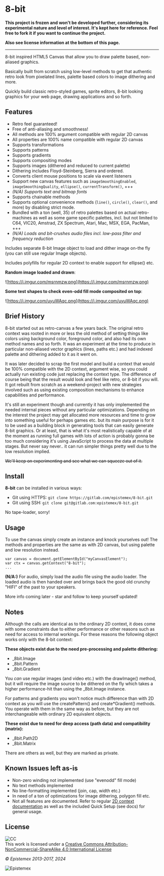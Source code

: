 8-bit
=====

**This project is frozen and won't be developed further, considering its experimental nature and level of interest. It's kept here for reference. Feel free to fork it if you want to continue the project.**

**Also see license information at the bottom of this page.**

---

8-bit inspired HTML5 Canvas that allow you to draw palette based, non-aliased graphics.

Basically built from scratch using low-level methods to get that authentic
retro look from pixelated lines, palette based colors to image dithering 
and more.

Quickly build classic retro-styled games, sprite editors, 8-bit looking
graphics for your web page, drawing applications and so forth.


Features
--------

- Retro feel guaranteed!
- Free of anti-aliasing and smoothness!
- All methods are 100% argument compatible with regular 2D canvas
- All properties are 100% name compatible with regular 2D canvas
- Supports transformations
- Supports patterns
- Supports gradients
- Supports compositing modes
- Supports images (dithered and reduced to current palette)
- Dithering includes Floyd-Steinberg, Sierra and ordered.
- Converts client mouse positions to scale via event listeners
- Support new canvas features such as `imageSmoothingEnabled`, `imageSmoothingQuality`, `ellipse()`, `currentTransform()`, +++
- *(N/A) Supports text and bitmap fonts*
- Supports chainable methods
- Supports optional convenience methods (`line()`, `circle()`, `clear()`, and more) by disabling strict mode.
- Bundled with a ton (well, 35) of retro palettes based on actual retro-machines as well as some game specific palettes, incl. but not limited to C64, VIC20, Amstrad, ZX Spectrum, Atari, Mac, MSX, EGA, PacMan, +++
- *(N/A) Loads and bit-crushes audio files incl. low-pass filter and frequency reduction*

Includes separate 8-bit Image object to load and dither image on-the fly (you can still use regular Image objects).

Includes polyfills for regular 2D context to enable support for ellipse() etc. 

**Random image loaded and drawn**:

![https://i.imgur.com/msrnmzw.png](https://i.imgur.com/msrnmzw.png)

**Some test shapes to check even-odd fill mode composited on top**:

![https://i.imgur.com/uyuWAqc.png](https://i.imgur.com/uyuWAqc.png)


Brief History
-------------

8-bit started out as retro-canvas a few years back. The original retro context
was rooted in more or less the old method of setting things like colors using
background color, foreground color, and also had its own method names and 
so forth. It was an experiment at the time to produce in particular
non-aliased vector graphics (lines, paths etc.) and had indexed palette
and dithering added to it as it went on.

It was later decided to scrap the first model and build a context that would
be 100% compatible with the 2D context, argument wise, so you could actually
run existing code just replacing the context type. The difference of course
being that the result would look and feel like retro, or 8-bit if you will.
It got rebuilt from scratch as a weekend-project with new strategies involved
such as using existing composition mechanisms to enhance capabilities and
performance. 

It's still an experiment though and currently it has only implemented the needed
internal pieces without any particular optimizations. Depending on the interest 
the project may get allocated more resources and time to grow into something
useful for perhaps games etc. but its main purpose is for it to be used
as a building block in generating tools that can easily generate 8-bit
graphics. Or at least, that is what it's most realistically capable of at
the moment as running full games with lots of action is probably gonna be 
too much considering it's using JavaScript to process the data at multiple
stages. But never say never.. it can run simpler things pretty well due to
the low resolution implied.

<del>We'll keep on experimenting and see what we can squeeze out of it.</del>


Install
-------

**8-bit** can be installed in various ways:

- Git using HTTPS: `git clone https://gitlab.com/epistemex/8-bit.git`
- Git using SSH: `git clone git@gitlab.com:epistemex/8-bit.git`

No tape-loader, sorry!


Usage
-----

To use the canvas simply create an instance and knock yourselves out! The methods and properties
are the same as with 2D canvas, but using palette and low resolution instead.

    var canvas = document.getElementById("myCanvasElement");
    var ctx = canvas.getContext("8-bit");
    ...

**(N/A:)** For audio, simply load the audio file using the audio loader. 
The loaded audio is then handed over and brings back the good old crunchy
"HIFI" of the past to your speakers.

More info coming later - star and follow to keep yourself updated!


Notes
-----

Although the calls are identical as to the ordinary 2D context, it does come
with some constraints due to either performance or other reasons such as
need for access to internal workings. For these reasons the following
object works only with the 8-bit context:

**These objects exist due to the need pre-processing and palette dithering:**

- _8bit.Image
- _8bit.Pattern
- _8bit.Gradient

You *can* use regular images (and video etc.) with the drawImage() method,
but it will require the image source to be dithered on the fly which takes
a higher performance-hit than using the _8bit.Image instance.

For patterns and gradients you won't notice much difference than with 2D
context as you will use the createPattern() and create*Gradient() methods.
You operate with them in the same way as before, but they are not 
interchangeable with ordinary 2D equivalent objects.

**These exist due to need for deep access (path data) and compatibility (matrix):**

- _8bit.Path2D
- _8bit.Matrix

There are others as well, but they are marked as private.


Known Issues left as-is
-----------------------

- Non-zero winding not implemented (use "evenodd" fill mode)
- No text methods implemented
- No line-formatting implemented (join, cap, width etc.)
- In need of a ton of optimizations for image dithering, polygon fill etc.
- Not all features are documented. Refer to regular [2D context documentation](https://developer.mozilla.org/en-US/docs/Web/API/CanvasRenderingContext2D) as well as the included Quick Setup (see docs) for general usage.


License
-------

![CC](https://i.creativecommons.org/l/by-nc-sa/4.0/88x31.png)<br>This work is licensed under a [Creative Commons Attribution-NonCommercial-ShareAlike 4.0 International License](https://creativecommons.org/licenses/by-nc-sa/4.0/)


*&copy; Epistemex 2013-2017, 2024*
 
![Epistemex](https://i.imgur.com/wZSsyt8.png)
